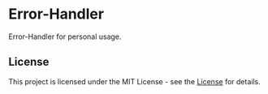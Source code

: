# Error-Handler

Error-Handler for personal usage.

## License

This project is licensed under the MIT License - see the [License](./LICENSE.md) for details.
